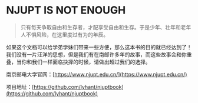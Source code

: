 # NJUPT IS NOT ENOUGH

> 只有每天争取自由和生存者，才配享受自由和生存。于是少年、壮年和老年人不惧风险，在这里度过有为的年辰。

如果这个文档可以给学弟学妹们带来一些方便，那么这本书的目的就已经达到了！我们没有一片汪洋的思想，但是我们有在南邮许多年的故事，而这些故事会和你重叠，当你和我们一样面临抉择的时候，请做出超过我们的选择。

南京邮电大学官网：[https://www.njupt.edu.cn/](https://www.njupt.edu.cn/)

项目地址：[https://github.com/lyhant/njuptbook](https://github.com/lyhant/njuptbook)
